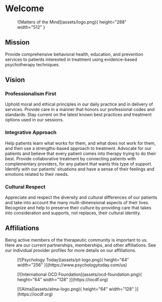 # Welcome

<figure markdown>
![Matters of the Mind](assets/logo.png){ height="288" width="512" }
  <figcaption></figcaption>
</figure>

## Mission

Provide comprehensive behavioral health, education, and prevention services to patients interested in treatment using evidence-based psychotherapy techniques.

## Vision

### Professionalism First

Uphold moral and ethical principles in our daily practice and in delivery of services. Provide care in a manner that honors our professional codes and standards. Stay current on the latest known best practices and treatment options used in our sessions.

### Integrative Approach

Help patients learn what works for them, and what does not work for them, and then use a strengths-based approach to treatment.
Advocate for our patients and believe that every patient comes into therapy trying to do their best.
Provide collaborative treatment by connecting patients with complementary providers, for any patient that wants this type of support.
Identify with our patients’ situations and have a sense of their feelings and emotions related to their needs.

### Cultural Respect

Appreciate and respect the diversity and cultural differences of our patients and take into account the many multi-dimensional aspects of their lives. Recognize and help to preserve their culture by providing care that takes into consideration and supports, not replaces, their cultural identity.

## Affiliations

Being active members of the therapeutic community is important to us. Here are our current partnerships, memberships, and other affiliations. See our individual provider profiles for more details on our affiliations.

<figure markdown>
[![Psychology Today](assets/pt-logo.png){ height="64" width="256" }](https://www.psychologytoday.com/us)
  <figcaption></figcaption>
</figure>
<figure markdown>
[![International OCD Foundation](assets/ocd-foundation.png){ height="64" width="128" }](https://iocdf.org)
  <figcaption></figcaption>
</figure>
<figure markdown>
[![Alma](assets/alma-logo.png){ height="64" width="128" }](https://iocdf.org)
  <figcaption></figcaption>
</figure>
